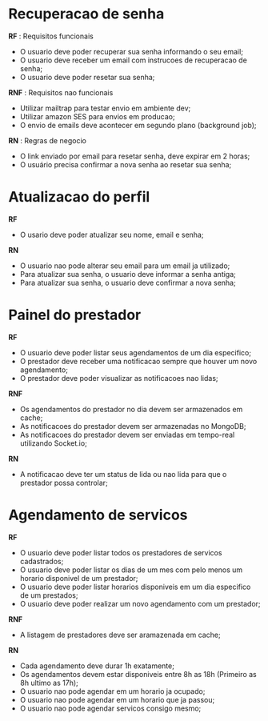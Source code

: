 # Recuperacao de senha

**RF** : Requisitos funcionais

- O usuario deve poder recuperar sua senha informando o seu email;
- O usuario deve receber um email com instrucoes de recuperacao de senha;
- O usuario deve poder resetar sua senha;

**RNF** : Requisitos nao funcionais

- Utilizar mailtrap para testar envio em ambiente dev;
- Utilizar amazon SES para envios em producao;
- O envio de emails deve acontecer em segundo plano (background job);

**RN** : Regras de negocio

- O link enviado por email para resetar senha, deve expirar em 2 horas;
- O usuário precisa confirmar a nova senha ao resetar sua senha;

# Atualizacao do perfil

**RF**

- O usario deve poder atualizar seu nome, email e senha;

**RN**

- O usuario nao pode alterar seu email para um email ja utilizado;
- Para atualizar sua senha, o usuario deve informar a senha antiga;
- Para atualizar sua senha, o usuario deve confirmar a nova senha;

# Painel do prestador

**RF**

- O usuario deve poder listar seus agendamentos de um dia especifico;
- O prestador deve receber uma notificacao sempre que houver um novo agendamento;
- O prestador deve poder visualizar as notificacoes nao lidas;

**RNF**

- Os agendamentos do prestador no dia devem ser armazenados em cache;
- As notificacoes do prestador devem ser armazenadas no MongoDB;
- As notificacoes do prestador devem ser enviadas em tempo-real utilizando Socket.io;

**RN**

- A notificacao deve ter um status de lida ou nao lida para que o prestador possa controlar;


# Agendamento de servicos

**RF**

- O usuario deve poder listar todos os prestadores de servicos cadastrados;
- O usuario deve poder listar os dias de um mes com pelo menos um horario disponivel de um prestador;
- O usuario deve poder listar horarios disponiveis em um dia especifico de um prestados;
- O usuario deve poder realizar um novo agendamento com um prestador;

**RNF**

- A listagem de prestadores deve ser aramazenada em cache;

**RN**

- Cada agendamento deve durar 1h exatamente;
- Os agendamentos devem estar disponiveis entre 8h as 18h (Primeiro as 8h ultimo as 17h);
- O usuario nao pode agendar em um horario ja ocupado;
- O usuario nao pode agendar em um horario que ja passou;
- O usuario nao pode agendar servicos consigo mesmo;

